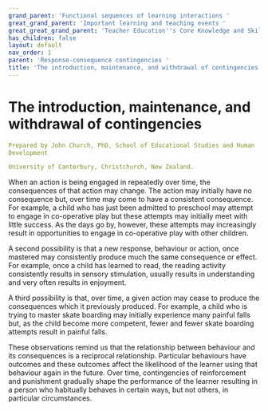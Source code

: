 ```yaml
---
grand_parent: 'Functional sequences of learning interactions '
great_grand_parent: 'Important learning and teaching events '
great_great_grand_parent: 'Teacher Education''s Core Knowledge and Skills.'
has_children: false
layout: default
nav_order: 1
parent: 'Response-consequence contingencies '
title: 'The introduction, maintenance, and withdrawal of contingencies '
---
```

# The introduction, maintenance, and withdrawal of contingencies


```yaml
Prepared by John Church, PhD, School of Educational Studies and Human
Development

University of Canterbury, Christchurch, New Zealand.
```


When an action is being engaged in repeatedly over time, the
consequences of that action may change. The action may initially have no
consequence but, over time may come to have a consistent consequence.
For example, a child who has just been admitted to preschool may attempt
to engage in co-operative play but these attempts may initially meet
with little success. As the days go by, however, these attempts may
increasingly result in opportunities to engage in co-operative play with
other children.

A second possibility is that a new response, behaviour or action, once
mastered may consistently produce much the same consequence or effect.
For example, once a child has learned to read, the reading activity
consistently results in sensory stimulation, usually results in
understanding and very often results in enjoyment.

A third possibility is that, over time, a given action may cease to
produce the consequences which it previously produced. For example, a
child who is trying to master skate boarding may initially experience
many painful falls but, as the child become more competent, fewer and
fewer skate boarding attempts result in painful falls.

These observations remind us that the relationship between behaviour and
its consequences is a reciprocal relationship. Particular behaviours
have outcomes and these outcomes affect the likelihood of the learner
using that behaviour again in the future. Over time, contingencies of
reinforcement and punishment gradually shape the performance of the
learner resulting in a person who habitually behaves in certain ways,
but not others, in particular circumstances.
